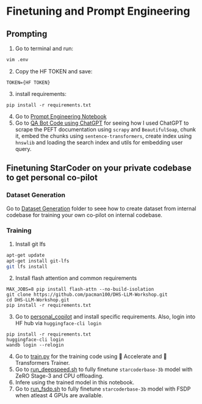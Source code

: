 # Finetuning and Prompt Engineering

## Prompting

1. Go to terminal and run:
```bash
vim .env
```
2. Copy the HF TOKEN and save:
```
TOKEN={HF TOKEN}
```
3. install requirements:
```
pip install -r requirements.txt
```
4. Go to [Prompt Engineering Notebook](../4_Module/Prompt_Engineering.ipynb)
5. Go to [QA Bot Code using ChatGPT](https://chat.openai.com/share/eb3079ba-1379-4b9a-b21c-839feb023309) for seeing how I used ChatGPT to scrape the PEFT documentation using `scrapy` and `BeautifulSoap`, chunk it, embed the chunks using `sentence-transformers`, create index using `hnswlib` and loading the search index and utils for embedding user query.

## Finetuning StarCoder on your private codebase to get personal co-pilot

### Dataset Generation
Go to [Dataset Generation](../personal_copilot/dataset_generation/) folder to seee how to create dataset from internal codebase for training your own co-pilot on internal codebase.

### Training

1. Install git lfs
```bash
apt-get update
apt-get install git-lfs
git lfs install
```
2. Install flash attention and common requirements
```
MAX_JOBS=8 pip install flash-attn --no-build-isolation
git clone https://github.com/pacman100/DHS-LLM-Workshop.git
cd DHS-LLM-Workshop.git
pip install -r requirements.txt
```
3. Go to [personal_copilot](../personal_copilot/training/) and install specific requirements. Also, login into HF hub via `huggingface-cli login`
```
pip install -r requirements.txt
huggingface-cli login
wandb login --relogin
```
4. Go to [train.py](../personal_copilot/training/train.py) for the training code using 🤗 Accelerate and 🤗 Transformers Trainer.  
5. Go to [run_deepspeed.sh](../personal_copilot/training/run_deepspeed.sh) to fully finetune `starcoderbase-3b` model with ZeRO Stage-3 and CPU offloading.
6. Infere using the trained model in this notebook.
7. Go to [run_fsdp.sh](../personal_copilot/training/run_fsdp.sh) to fully finetune `starcoderbase-3b` model with FSDP when atleast 4 GPUs are available.